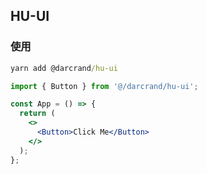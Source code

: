## HU-UI

### 使用

```cmd
yarn add @darcrand/hu-ui
```

```jsx
import { Button } from '@/darcrand/hu-ui';

const App = () => {
  return (
    <>
      <Button>Click Me</Button>
    </>
  );
};
```
